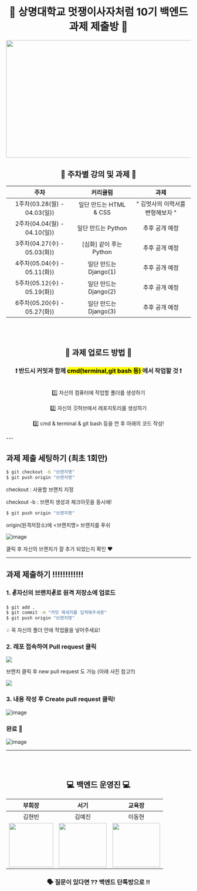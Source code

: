 <div align="center">
  
# 🦁 상명대학교 멋쟁이사자처럼 10기 백엔드 과제 제출방 🦁
  
<img src="https://user-images.githubusercontent.com/77167694/156416969-3add381e-1311-4fa8-b8df-a48bbafe5607.jpeg" width="800" height="320">

  
## 📝 주차별 강의 및 과제 📝

|주차|커리큘럼|과제|
|:---:|:---:|:---:|
|1주차(03.28(월) - 04.03(일))| 일단 만드는 HTML & CSS | " 김멋사의 이력서를 변형해보자 "|
|2주차(04.04(월) - 04.10(일))| 일단 만드는 Python | 추후 공개 예정|
|3주차(04.27(수) - 05.03(화)) | [심화] 같이 푸는 Python | 추후 공개 예정|
|4주차(05.04(수) - 05.11(화)) | 일단 만드는 Django(1) | 추후 공개 예정|
|5주차(05.12(수) - 05.19(화)) | 일단 만드는 Django(2) | 추후 공개 예정|
|6주차(05.20(수) - 05.27(화)) | 일단 만드는 Django(3) | 추후 공개 예정|
 
 <br/><br/>
  
## 🧸 과제 업로드 방법 🧸
### ❗️ 반드시 커밋과 함께 <mark> cmd(terminal,git bash 등) </mark>에서 작업할 것 ❗️
<br/>
1️⃣ 자신의 컴퓨터에 작업할 폴더를 생성하기 
<br/><br/>
2️⃣ 자신의 깃허브에서 레포지토리를 생성하기
<br/><br/>
3️⃣ cmd & terminal & git bash 등을 연 후 아래의 코드 작성!
  <br/><br/>
</div>

<div>
---

## 과제 제출 세팅하기 (최초 1회만)

```bash
$ git checkout -b "브랜치명"
$ git push origin "브랜치명"
```

checkout : 사용할  브랜치 지정 

checkout -b : 브랜치 생성과 체크아웃을 동시에! 

```bash
$ git push origin "브랜치명"
```

origin(원격저장소)에 <브랜치명> 브랜치를 푸쉬
  
![image](https://user-images.githubusercontent.com/71435571/161270054-138e583b-5c6f-4e8b-847e-a4074d58c16d.png)

클릭 후 자신의 브랜치가 잘 추가 되었는지 확인 ❤

---

## 과제 제출하기 ‼‼‼‼‼‼

### 1. ✌**자신의 브랜치**✌로 원격 저장소에 업로드

```bash
$ git add .
$ git commit -m "커밋 메세지를 입력해주세용"
$ git push origin "브랜치명"
```

<aside>
💡 꼭 자신의 폴더 안에 작업물을 넣어주세요!

</aside>

### 2. 레포 접속하여 Pull request 클릭

<img src="https://user-images.githubusercontent.com/71435571/161269030-07a92256-9836-43fd-86d7-dfe4353e2403.png"></img>

브랜치 클릭 후 new pull request 도 가능 (아래 사진 참고!!)

<img src="https://user-images.githubusercontent.com/71435571/161269325-462881cb-5f9a-4eea-a20d-9300cd7531e4.png"></img>

### 3. 내용 작성 후 Create pull request 클릭!

![image](https://user-images.githubusercontent.com/71435571/161269447-8b5da43f-3ebd-4d82-b455-cc4a801ec23f.png)

### 완료 🎉

![image](https://user-images.githubusercontent.com/71435571/161269496-1c824e78-eae2-4595-a83c-ab2ba2dfc24a.png)

---
 
</div>

<div align="center"> 
  
<br/><br/>
## 💻 백엔드 운영진 💻

|부회장|서기|교육장|
|:---:|:---:|:---:|
|김현빈|김예진|이동현|
|<img src="https://user-images.githubusercontent.com/71435571/161269702-6b57c592-3c89-46aa-8c4e-d609e946005a.png" width="120" height="120"/> | <img src="https://user-images.githubusercontent.com/71435571/161269835-87121fbe-429d-4721-bbaa-b4a8b52a7a5a.png" width="130" height="120"/>|<img src="https://user-images.githubusercontent.com/71435571/161269917-965be577-9e29-4f27-a673-785931f71fe8.png" width="130" height="120"/>|

 ### 🗣 질문이 있다면 ?? 백엔드 단톡방으로 !! <br/>
</div>
